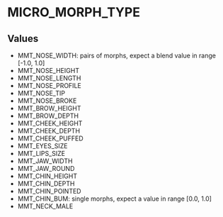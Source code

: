 # MICRO_MORPH_TYPE

## Values
* MMT_NOSE_WIDTH: pairs of morphs, expect a blend value in range [-1.0, 1.0]
* MMT_NOSE_HEIGHT
* MMT_NOSE_LENGTH
* MMT_NOSE_PROFILE
* MMT_NOSE_TIP
* MMT_NOSE_BROKE
* MMT_BROW_HEIGHT
* MMT_BROW_DEPTH
* MMT_CHEEK_HEIGHT
* MMT_CHEEK_DEPTH
* MMT_CHEEK_PUFFED
* MMT_EYES_SIZE
* MMT_LIPS_SIZE
* MMT_JAW_WIDTH
* MMT_JAW_ROUND
* MMT_CHIN_HEIGHT
* MMT_CHIN_DEPTH
* MMT_CHIN_POINTED
* MMT_CHIN_BUM: single morphs, expect a value in range [0.0, 1.0]
* MMT_NECK_MALE